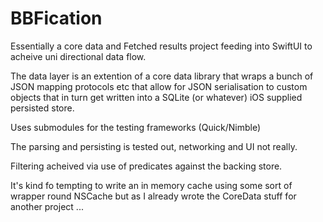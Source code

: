 #  BBFication

Essentially a core data and Fetched results project feeding into SwiftUI to acheive  uni directional data flow.

The data layer is an extention of a core data library that wraps a bunch of JSON mapping protocols etc that allow for JSON serialisation to custom objects
that in turn get written into a SQLite (or whatever) iOS supplied persisted store.

Uses submodules for the testing frameworks (Quick/Nimble)

The parsing and persisting is tested out, networking and UI not really.

Filtering acheived via use of predicates against the backing store.

It's kind fo tempting to write an in memory cache using some sort of wrapper round NSCache but as I already wrote the CoreData stuff for another project  <shrugs>...

